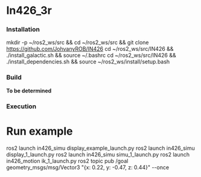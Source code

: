 # In426_3r

### Installation

mkdir -p ~/ros2_ws/src && cd ~/ros2_ws/src && git clone https://github.com/JohvanyROB/IN426
cd ~/ros2_ws/src/IN426 && ./install_galactic.sh && source ~/.bashrc
cd ~/ros2_ws/src/IN426 && ./install_dependencies.sh && source ~/ros2_ws/install/setup.bash

### Build

**To be determined**

### Execution

# Run example
ros2 launch in426_simu display_example_launch.py
ros2 launch in426_simu display_1_launch.py
ros2 launch in426_simu simu_1_launch.py
ros2 launch in426_motion ik_1_launch.py
ros2 topic pub /goal geometry_msgs/msg/Vector3 "{x: 0.22, y: -0.47, z: 0.44}" --once

